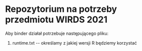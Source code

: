 # Repozytorium na potrzeby przedmiotu WIRDS 2021

Aby binder działał potrzebuje następującego pliku:
1. runtime.txt -- określamy z jakiej wersji R będziemy korzystać
